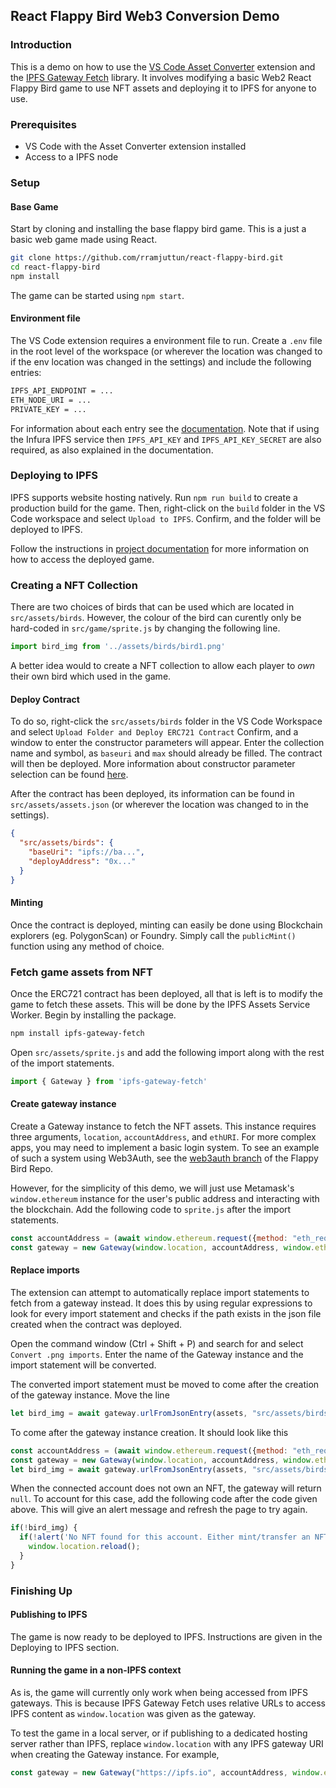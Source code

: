 ## React Flappy Bird Web3 Conversion Demo

### Introduction

This is a demo on how to use the [VS Code Asset Converter](https://github.com/rramjuttun/vscode-asset-converter) extension and the [IPFS Gateway Fetch](https://github.com/rramjuttun/asset-fetching) library. It involves modifying a basic Web2 React Flappy Bird game to use NFT assets and deploying it to IPFS for anyone to use. 

### Prerequisites
* VS Code with the Asset Converter extension installed
* Access to a IPFS node

### Setup
#### Base Game
Start by cloning and installing the base flappy bird game. This is a just a basic web game made using React.

```sh
git clone https://github.com/rramjuttun/react-flappy-bird.git
cd react-flappy-bird
npm install
```

The game can be started using `npm start`. 

#### Environment file
The VS Code extension requires a environment file to run. Create a `.env` file in the root level of the workspace (or wherever the location was changed to if the env location was changed in the settings) and include the following entries:
```sh
IPFS_API_ENDPOINT = ...  
ETH_NODE_URI = ...
PRIVATE_KEY = ...
```
For information about each entry see the [documentation](https://github.com/rramjuttun/vscode-asset-converter#environment-file). Note that if using the Infura IPFS service then `IPFS_API_KEY` and `IPFS_API_KEY_SECRET` are also required, as also explained in the documentation.

### Deploying to IPFS
IPFS supports website hosting natively. Run `npm run build` to create a production build for the game. Then, right-click on the `build` folder in the VS Code workspace and select `Upload to IPFS`. Confirm, and the folder will be deployed to IPFS. 

Follow the instructions in [project documentation](https://github.com/rramjuttun/react-flappy-bird#deployment) for more information on how to access the deployed game.

 
### Creating a NFT Collection
There are two choices of birds that can be used which are located in `src/assets/birds`. However, the colour of the bird can curently only be hard-coded in `src/game/sprite.js` by changing the following line.  

```js
import bird_img from '../assets/birds/bird1.png'
```
A better idea would to create a NFT collection to allow each player to *own* their own bird which used in the game.

#### Deploy Contract
To do so, right-click the `src/assets/birds` folder in the VS Code Workspace and select `Upload Folder and Deploy ERC721 Contract` Confirm, and a window to enter the constructor parameters will appear. Enter the collection name and symbol, as `baseuri` and `max` should already be filled. The contract will then be deployed. More information about constructor parameter selection can be found [here](https://github.com/rramjuttun/vscode-asset-converter#upload-folder-and-deploy-erc721-contract).

After the contract has been deployed, its information can be found in `src/assets/assets.json` (or wherever the location was changed to in the settings). 
```json
{
  "src/assets/birds": {
    "baseUri": "ipfs://ba...",
    "deployAddress": "0x..."
  }
}
```

#### Minting
Once the contract is deployed, minting can easily be done using Blockchain explorers (eg. PolygonScan) or Foundry. Simply call the `publicMint()` function using any method of choice. 

### Fetch game assets from NFT
Once the ERC721 contract has been deployed, all that is left is to modify the game to fetch these assets. This will be done by the IPFS Assets Service Worker. Begin by installing the package. 

```sh
npm install ipfs-gateway-fetch
```

Open `src/assets/sprite.js` and add the following import along with the rest of the import statements. 
```js
import { Gateway } from 'ipfs-gateway-fetch'
```

#### Create gateway instance
Create a Gateway instance to fetch the NFT assets. This instance requires three arguments, `location`, `accountAddress`, and `ethURI`. For more complex apps, you may need to implement a basic login system. To see an example of such a system using Web3Auth, see the [web3auth branch](https://github.com/rramjuttun/react-flappy-bird/tree/web3auth) of the Flappy Bird Repo.

However, for the simplicity of this demo, we will just use Metamask's `window.ethereum` instance for the user's public address and interacting with the blockchain. Add the following code to `sprite.js` after the import statements.

```js
const accountAddress = (await window.ethereum.request({method: "eth_requestAccounts"}))[0];
const gateway = new Gateway(window.location, accountAddress, window.ethereum);
```
#### Replace imports
The extension can attempt to automatically replace import statements to fetch from a gateway instead. It does this by using regular expressions to look for every import statement and checks if the path exists in the json file created when the contract was deployed.

Open the command window (Ctrl + Shift + P) and search for and select `Convert .png imports`. Enter the name of the Gateway instance and the import statement will be converted.

The converted import statement must be moved to come after the creation of the gateway instance. Move the line 
```js
let bird_img = await gateway.urlFromJsonEntry(assets, "src/assets/birds")
```

To come after the gateway instance creation. It should look like this
```js
const accountAddress = (await window.ethereum.request({method: "eth_requestAccounts"}))[0];
const gateway = new Gateway(window.location, accountAddress, window.ethereum);
let bird_img = await gateway.urlFromJsonEntry(assets, "src/assets/birds");
```

When the connected account does not own an NFT, the gateway will return `null`. To account for this case, add the following code after the code given above. This will give an alert message and refresh the page to try again. 
```js
if(!bird_img) {
  if(!alert('No NFT found for this account. Either mint/transfer an NFT to this account or switch to an account that owns one already. Press OK to refresh')){
    window.location.reload();
  }
}
```

### Finishing Up
#### Publishing to IPFS
The game is now ready to be deployed to IPFS. Instructions are given in the Deploying to IPFS section.

#### Running the game in a non-IPFS context
As is, the game will currently only work when being accessed from IPFS gateways. This is because IPFS Gateway Fetch uses relative URLs to access IPFS content as `window.location` was given as the gateway.

To test the game in a local server, or if publishing to a dedicated hosting server rather than IPFS, replace `window.location` with any IPFS gateway URI when creating the Gateway instance. For example,
```js
const gateway = new Gateway("https://ipfs.io", accountAddress, window.ethereum);
```
